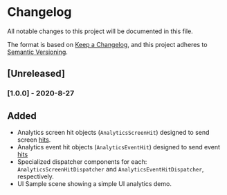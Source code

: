 # Changelog

All notable changes to this project will be documented in this file.

The format is based on [Keep a Changelog](https://keepachangelog.com/en/1.0.0/),
and this project adheres to [Semantic Versioning](https://semver.org/spec/v2.0.0.html).

## [Unreleased]

### [1.0.0] - 2020-8-27

## Added

- Analytics screen hit objects (`AnalyticsScreenHit`) designed to send screen [hits](https://support.google.com/analytics/answer/6086082?hl=en).
- Analytics event hit objects (`AnalyticsEventHit`) designed to send event [hits](https://support.google.com/analytics/answer/1033068?hl=en)
- Specialized dispatcher components for each: `AnalyticsScreenHitDispatcher` and `AnalyticsEventHitDispatcher`, respectively.
- UI Sample scene showing a simple UI analytics demo.